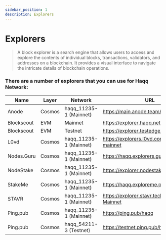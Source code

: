 ```yaml
---
sidebar_position: 1
description: Explorers
---
```


# Explorers

> A block explorer is a search engine that allows users to access and explore the contents of individual blocks, transactions, validators, and addresses on a blockchain. It provides a visual interface to navigate the intricate details of blockchain operations.

### There are a number of explorers that you can use for Haqq Network:

| Name | Layer | Network | URL |
| --- | --- | --- | --- |
| Anode | Cosmos | haqq_11235-1 (Mainnet) | https://main.anode.team/haqq |
| Blockscout | EVM | Mainnet | https://explorer.haqq.network |
| Blockscout | EVM | Testnet | https://explorer.testedge2.haqq.network |
| L0vd | Cosmos | haqq_11235-1 (Mainnet) | https://explorers.l0vd.com/haqq-mainnet |
| Nodes.Guru | Cosmos | haqq_11235-1 (Mainnet) | https://haqq.explorers.guru |
| NodeStake | Cosmos | haqq_11235-1 (Mainnet) | https://explorer.nodestake.top/haqq |
| StakeMe | Cosmos | haqq_11235-1 (Mainnet) | https://haqq.exploreme.pro |
| STAVR | Cosmos | haqq_11235-1 (Mainnet) | https://explorer.stavr.tech/HAQQ-Mainnet | 
| Ping.pub | Cosmos | haqq_11235-1 (Mainnet) | https://ping.pub/haqq | 
| Ping.pub | Cosmos | haqq_54211-3 (Testnet) | https://testnet.ping.pub/haqq |

